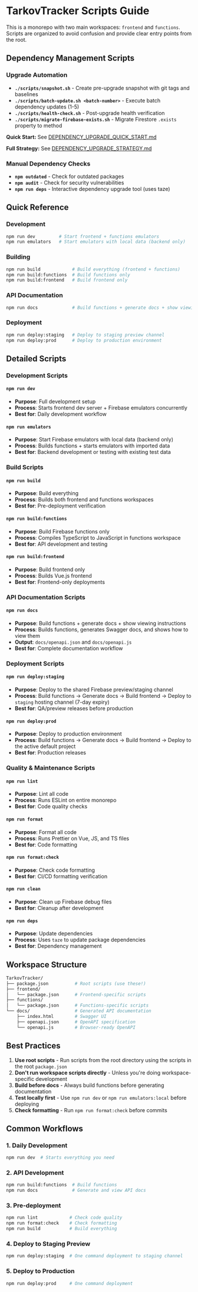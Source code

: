 # TarkovTracker Scripts Guide

This is a monorepo with two main workspaces: `frontend` and `functions`. Scripts are organized to avoid confusion and provide clear entry points from the root.

## Dependency Management Scripts

### Upgrade Automation

- **`./scripts/snapshot.sh`** - Create pre-upgrade snapshot with git tags and baselines
- **`./scripts/batch-update.sh <batch-number>`** - Execute batch dependency updates (1-5)
- **`./scripts/health-check.sh`** - Post-upgrade health verification
- **`./scripts/migrate-firebase-exists.sh`** - Migrate Firestore `.exists` property to method

**Quick Start:** See [DEPENDENCY_UPGRADE_QUICK_START.md](./DEPENDENCY_UPGRADE_QUICK_START.md)

**Full Strategy:** See [DEPENDENCY_UPGRADE_STRATEGY.md](./DEPENDENCY_UPGRADE_STRATEGY.md)

### Manual Dependency Checks

- **`npm outdated`** - Check for outdated packages
- **`npm audit`** - Check for security vulnerabilities
- **`npm run deps`** - Interactive dependency upgrade tool (uses taze)

## Quick Reference

### Development

```bash
npm run dev         # Start frontend + functions emulators
npm run emulators   # Start emulators with local data (backend only)
```

### Building

```bash
npm run build            # Build everything (frontend + functions)
npm run build:functions  # Build functions only
npm run build:frontend   # Build frontend only
```

### API Documentation

```bash
npm run docs             # Build functions + generate docs + show viewing instructions
```

### Deployment

```bash
npm run deploy:staging   # Deploy to staging preview channel
npm run deploy:prod      # Deploy to production environment
```

## Detailed Scripts

### Development Scripts

#### `npm run dev`

- **Purpose**: Full development setup
- **Process**: Starts frontend dev server + Firebase emulators concurrently
- **Best for**: Daily development workflow

#### `npm run emulators`

- **Purpose**: Start Firebase emulators with local data (backend only)
- **Process**: Builds functions + starts emulators with imported data
- **Best for**: Backend development or testing with existing test data

### Build Scripts

#### `npm run build`

- **Purpose**: Build everything
- **Process**: Builds both frontend and functions workspaces
- **Best for**: Pre-deployment verification

#### `npm run build:functions`

- **Purpose**: Build Firebase functions only
- **Process**: Compiles TypeScript to JavaScript in functions workspace
- **Best for**: API development and testing

#### `npm run build:frontend`

- **Purpose**: Build frontend only
- **Process**: Builds Vue.js frontend
- **Best for**: Frontend-only deployments

### API Documentation Scripts

#### `npm run docs`

- **Purpose**: Build functions + generate docs + show viewing instructions
- **Process**: Builds functions, generates Swagger docs, and shows how to view them
- **Output**: `docs/openapi.json` and `docs/openapi.js`
- **Best for**: Complete documentation workflow

### Deployment Scripts

#### `npm run deploy:staging`

- **Purpose**: Deploy to the shared Firebase preview/staging channel
- **Process**: Build functions → Generate docs → Build frontend → Deploy to `staging` hosting channel (7-day expiry)
- **Best for**: QA/preview releases before production

#### `npm run deploy:prod`

- **Purpose**: Deploy to production environment
- **Process**: Build functions → Generate docs → Build frontend → Deploy to the active default project
- **Best for**: Production releases

### Quality & Maintenance Scripts

#### `npm run lint`

- **Purpose**: Lint all code
- **Process**: Runs ESLint on entire monorepo
- **Best for**: Code quality checks

#### `npm run format`

- **Purpose**: Format all code
- **Process**: Runs Prettier on Vue, JS, and TS files
- **Best for**: Code formatting

#### `npm run format:check`

- **Purpose**: Check code formatting
- **Best for**: CI/CD formatting verification

#### `npm run clean`

- **Purpose**: Clean up Firebase debug files
- **Best for**: Cleanup after development

#### `npm run deps`

- **Purpose**: Update dependencies
- **Process**: Uses `taze` to update package dependencies
- **Best for**: Dependency management

## Workspace Structure

```bash
TarkovTracker/
├── package.json          # Root scripts (use these!)
├── frontend/
│   └── package.json      # Frontend-specific scripts
├── functions/
│   └── package.json      # Functions-specific scripts
└── docs/                 # Generated API documentation
    ├── index.html        # Swagger UI
    ├── openapi.json      # OpenAPI specification
    └── openapi.js        # Browser-ready OpenAPI
```

## Best Practices

1. **Use root scripts** - Run scripts from the root directory using the scripts in the root `package.json`
2. **Don't run workspace scripts directly** - Unless you're doing workspace-specific development
3. **Build before docs** - Always build functions before generating documentation
4. **Test locally first** - Use `npm run dev` or `npm run emulators:local` before deploying
5. **Check formatting** - Run `npm run format:check` before commits

## Common Workflows

### 1. Daily Development

```bash
npm run dev  # Starts everything you need
```

### 2. API Development

```bash
npm run build:functions  # Build functions
npm run docs             # Generate and view API docs
```

### 3. Pre-deployment

```bash
npm run lint            # Check code quality
npm run format:check    # Check formatting
npm run build           # Build everything
```

### 4. Deploy to Staging Preview

```bash
npm run deploy:staging  # One command deployment to staging channel
```

### 5. Deploy to Production

```bash
npm run deploy:prod     # One command deployment
```

